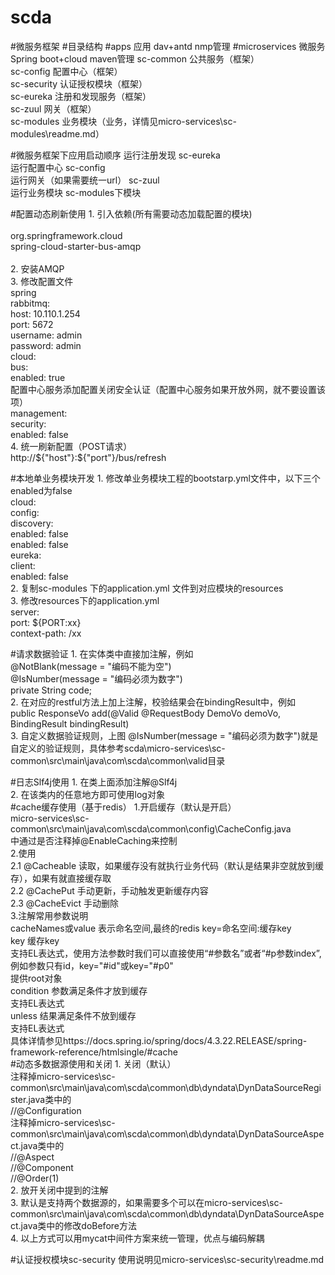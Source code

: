 # scda
#微服务框架
#目录结构
#apps 应用 dav+antd nmp管理
#microservices 微服务 Spring boot+cloud maven管理
    sc-common 公共服务（框架）  
    sc-config 配置中心（框架）  
    sc-security 认证授权模块（框架）  
    sc-eureka 注册和发现服务（框架）  
    sc-zuul 网关（框架）  
    sc-modules 业务模块（业务，详情见micro-services\sc-modules\readme.md）  


#微服务框架下应用启动顺序
    运行注册发现 sc-eureka  
    运行配置中心 sc-config  
    运行网关（如果需要统一url） sc-zuul  
    运行业务模块 sc-modules下模块  

#配置动态刷新使用
    1. 引入依赖(所有需要动态加载配置的模块)  
     <dependency>  
        <groupId>org.springframework.cloud</groupId>  
        <artifactId>spring-cloud-starter-bus-amqp</artifactId>  
     </dependency>  
    2. 安装AMQP  
    3. 修改配置文件  
    spring  
      rabbitmq:  
        host: 10.110.1.254  
        port: 5672  
        username: admin  
        password: admin  
      cloud:  
        bus:  
          enabled: true  
    配置中心服务添加配置关闭安全认证（配置中心服务如果开放外网，就不要设置该项）    
    management:  
      security:  
        enabled: false  
    4.  统一刷新配置（POST请求）  
    http://${"host"}:${"port"}/bus/refresh 

#本地单业务模块开发
    1. 修改单业务模块工程的bootstarp.yml文件中，以下三个enabled为false  
      cloud:  
        config:  
          discovery:  
            enabled: false  
          enabled: false  
    eureka:  
      client:  
        enabled: false  
    2. 复制sc-modules 下的application.yml 文件到对应模块的resources  
    3. 修改resources下的application.yml  
    server:  
      port: ${PORT:xx}  
      context-path: /xx  


#请求数据验证
    1. 在实体类中直接加注解，例如  
        @NotBlank(message = "编码不能为空")  
        @IsNumber(message = "编码必须为数字")  
        private String code;  
    2. 在对应的restful方法上加上注解，校验结果会在bindingResult中，例如  
    public ResponseVo add(@Valid @RequestBody DemoVo demoVo, BindingResult bindingResult)  
    3. 自定义数据验证规则，上图 @IsNumber(message = "编码必须为数字")就是自定义的验证规则，具体参考scda\micro-services\sc-common\src\main\java\com\scda\common\valid目录
      
#日志Slf4j使用
    1. 在类上面添加注解@Slf4j  
    2. 在该类内的任意地方即可使用log对象  
#cache缓存使用（基于redis）
    1.开启缓存（默认是开启）  
        micro-services\sc-common\src\main\java\com\scda\common\config\CacheConfig.java  
        中通过是否注释掉@EnableCaching来控制  
    2.使用  
        2.1 @Cacheable 读取，如果缓存没有就执行业务代码（默认是结果非空就放到缓存），如果有就直接缓存取  
        2.2 @CachePut 手动更新，手动触发更新缓存内容  
        2.3 @CacheEvict 手动删除  
    3.注解常用参数说明  
        cacheNames或value 表示命名空间,最终的redis key=命名空间:缓存key  
        key 缓存key  
            支持EL表达式，使用方法参数时我们可以直接使用“#参数名”或者“#p参数index”,例如参数只有id，key="#id"或key="#p0"  
            提供root对象   
        condition 参数满足条件才放到缓存  
            支持EL表达式  
         unless 结果满足条件不放到缓存  
            支持EL表达式   
        具体详情参见https://docs.spring.io/spring/docs/4.3.22.RELEASE/spring-framework-reference/htmlsingle/#cache  
#动态多数据源使用和关闭
    1. 关闭（默认）  
        注释掉micro-services\sc-common\src\main\java\com\scda\common\db\dyndata\DynDataSourceRegister.java类中的  
        //@Configuration  
        注释掉micro-services\sc-common\src\main\java\com\scda\common\db\dyndata\DynDataSourceAspect.java类中的  
        //@Aspect  
        //@Component  
        //@Order(1)  
    2. 放开关闭中提到的注解  
    3. 默认是支持两个数据源的，如果需要多个可以在micro-services\sc-common\src\main\java\com\scda\common\db\dyndata\DynDataSourceAspect.java类中的修改doBefore方法  
    4. 以上方式可以用mycat中间件方案来统一管理，优点与编码解耦  


#认证授权模块sc-security
    使用说明见micro-services\sc-security\readme.md  